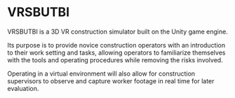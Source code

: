 # VRSBUTBI

VRSBUTBI is a 3D VR construction simulator built on the Unity game engine. 

Its purpose is to provide novice construction operators with an introduction to their work setting and tasks, allowing operators to familiarize themselves with the tools and operating procedures while removing the risks involved. 

Operating in a virtual environment will also allow for construction supervisors to observe and capture worker footage in real time for later evaluation.
